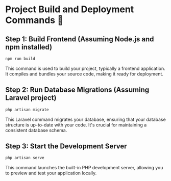 # Project Build and Deployment Commands 🚀

## Step 1: Build Frontend (Assuming Node.js and npm installed)
```bash
npm run build
```
This command is used to build your project, typically a frontend application. It compiles and bundles your source code, making it ready for deployment.

## Step 2: Run Database Migrations (Assuming Laravel project)

```bash
php artisan migrate
```
This Laravel command migrates your database, ensuring that your database structure is up-to-date with your code. It's crucial for maintaining a consistent database schema.

## Step 3: Start the Development Server

```bash
php artisan serve
```
This command launches the built-in PHP development server, allowing you to preview and test your application locally.

